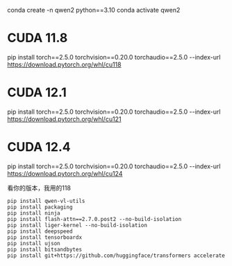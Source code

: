 conda create -n qwen2 python==3.10
conda activate qwen2

# CUDA 11.8
pip install torch==2.5.0 torchvision==0.20.0 torchaudio==2.5.0 --index-url https://download.pytorch.org/whl/cu118
# CUDA 12.1
pip install torch==2.5.0 torchvision==0.20.0 torchaudio==2.5.0 --index-url https://download.pytorch.org/whl/cu121
# CUDA 12.4
pip install torch==2.5.0 torchvision==0.20.0 torchaudio==2.5.0 --index-url https://download.pytorch.org/whl/cu124

看你的版本，我用的118

```
pip install qwen-vl-utils
pip install packaging
pip install ninja
pip install flash-attn==2.7.0.post2 --no-build-isolation
pip install liger-kernel --no-build-isolation
pip install deepspeed
pip install tensorboardx
pip install ujson
pip install bitsandbytes
pip install git+https://github.com/huggingface/transformers accelerate
```

